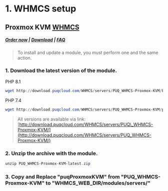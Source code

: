 # 1. WHMCS setup

## Proxmox KVM **[WHMCS](https://puqcloud.com/link.php?id=77)**

#####  [Order now](https://puqcloud.com/index.php?rp=/store/whmcs-module-proxmox-kvm) | [Download](https://download.puqcloud.com/WHMCS/servers/PUQ_WHMCS-Proxmox-KVM/) | [FAQ](https://faq.puqcloud.com/)

>To install and update a module, you must perform one and the same action.

### 1. Download the latest version of the module.

PHP 8.1

```Powershell
wget http://download.puqcloud.com/WHMCS/servers/PUQ_WHMCS-Proxmox-KVM/PUQ_WHMCS-Proxmox-KVM-latest.zip
```

PHP 7.4

```Powershell
wget http://download.puqcloud.com/WHMCS/servers/PUQ_WHMCS-Proxmox-KVM/php74/PUQ_WHMCS-Proxmox-KVM-latest.zip
```

>All versions are available via link: [http://download.puqcloud.com/WHMCS/servers/PUQ\_WHMCS-Proxmox-KVM/](http://download.puqcloud.com/WHMCS/servers/PUQ_WHMCS-Proxmox-KVM/)

#####  

### 2. Unzip the archive with the module.

```Powershell
unzip PUQ_WHMCS-Proxmox-KVM-latest.zip
```

#####  

### 3. Copy and Replace "puqProxmoxKVM" from "PUQ\_WHMCS-Proxmox-KVM" to "WHMCS\_WEB\_DIR/modules/servers/"
